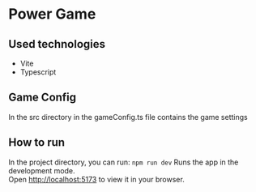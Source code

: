 # Power Game

## Used technologies

- Vite
- Typescript

## Game Config

In the src directory in the gameConfig.ts file contains the game settings

## How to run

In the project directory, you can run: `npm run dev`
Runs the app in the development mode.\
Open [http://localhost:5173](http://localhost:5173) to view it in your browser.
